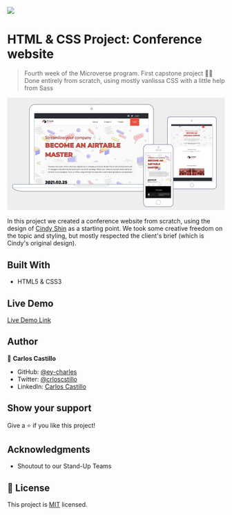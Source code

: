 ![](https://img.shields.io/badge/Microverse-blueviolet)

# HTML & CSS Project: Conference website

> Fourth week of the Microverse program. First capstone project 💪🏼
> Done entirely from scratch, using mostly vanlissa CSS with a little help from Sass

![screenshot](./assets/img/screenshot.jpg)

In this project we created a conference website from scratch, using the design of [Cindy Shin](https://www.behance.net/adagio07) as a starting point. We took some creative freedom on the topic and styling, but mostly respected the client's brief (which is Cindy's original design).

## Built With

- HTML5 & CSS3

## Live Demo

[Live Demo Link](https://ey-charles.github.io/mv-04-capstone/)

## Author

👤 **Carlos Castillo**

- GitHub: [@ey-charles](https://github.com/ey-charles)
- Twitter: [@crloscstillo](https://twitter.com/crloscstillo)
- LinkedIn: [Carlos Castillo](https://www.linkedin.com/in/carlos-castillo-70430711a/)

## Show your support

Give a ⭐️ if you like this project!

## Acknowledgments

- Shoutout to our Stand-Up Teams

## 📝 License

This project is [MIT](https://www.mit.edu/~amini/LICENSE.md) licensed.
